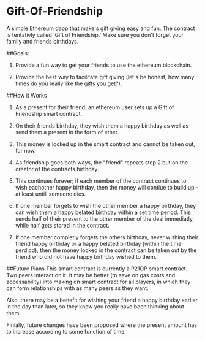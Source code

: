 # Gift-Of-Friendship
A simple Ethereum dapp that make's gift giving easy and fun. The contract is tentativly called ‘Gift of Friendship.’ Make sure you don't forget your family and friends birthdays.

##Goals: 
1. Provide a fun way to get your friends to use the ethereum blockchain.

2. Provide the best way to facilitate gift giving (let's be honest, how many times do you really like the gifts you get?).


##How it Works
1. As a present for their friend, an ethereum user sets up a Gift of Friendship smart contract.

2. On their friends birthday, they wish them a happy birthday as well as send them a present in the form of ether.

3. This money is locked up in the smart contract and cannot be taken out, for now. 

4. As friendship goes both ways, the "friend" repeats step 2 but on the creator of the contracts birthday.

5. This continues forever; if each member of the contract continues to wish eachother happy birthday, then the money will contiue to build up - at least untill someone dies.

6. If one member forgets to wish the other member a happy birthday, they can wish them a happy belated birthday within a set time period. This sends half of their present to the other member of the deal immediatly, while half gets stored in the contract. 

7. If one member completly forgets the others birthday, never wishing their friend happy birthday or a happy belated birthday (within the time perdiod), then the money locked in the contract can be taken out by the friend who did not have happy birthday wished to them.

##Future Plans
This smart contract is currently a P21OP smart contract. Two peers interact on it. It may be better (to save on gas costs and accessability) into making on smart contract for all players, in which they can form relationships with as many peers as they want. 

Also, there may be a benefit for wishing your friend a happy birthday earlier in the day than later, so they know you really have been thinking about them. 

Finially, future changes have been proposed where the present amount has to increase according to some function of time. 

